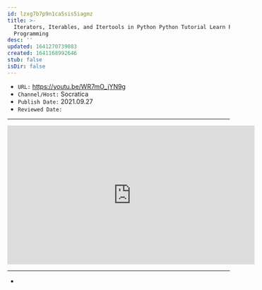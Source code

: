 ```yaml
---
id: lzxg7b7p9n1ca5sis5iagmz
title: >-
  Iterators, Iterables, and Itertools in Python Python Tutorial Learn Python
  Programming
desc: ''
updated: 1641270739083
created: 1641168992646
stub: false
isDir: false
---
```



- `URL:` <https://youtu.be/WR7mO_jYN9g>
- `Channel/Host:` Socratica
- `Publish Date:` 2021.09.27
- `Reviewed Date:` 

---

<center><iframe width="560" height="315" src="https://www.youtube.com/embed/WR7mO_jYN9g" frameborder="0" allow="accelerometer; autoplay; encrypted-media; gyroscope; picture-in-picture" allowfullscreen></iframe></center>

---

-

